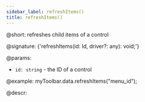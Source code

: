 ```yaml
---
sidebar_label: refreshItems()
title: refreshItems()
---          
```


@short: refreshes child items of a control

@signature: {'refreshItems(id: Id, driver?: any): void;'}

@params:
- `id: string` - the ID of a control

@example:
myToolbar.data.refreshItems("menu_id");

@descr:
